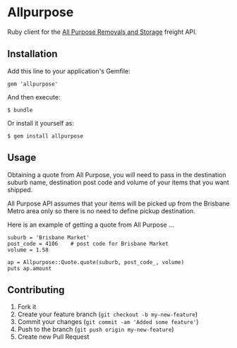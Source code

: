 # Allpurpose

Ruby client for the [All Purpose Removals and Storage](www.allpurposeremovals.com.au) freight API.

## Installation

Add this line to your application's Gemfile:

```
gem 'allpurpose'
```

And then execute:

```
$ bundle
```

Or install it yourself as:

```
$ gem install allpurpose
```

## Usage

Obtaining a quote from All Purpose, you will need to pass in the destination suburb name, destination post code and volume of your items that you want shipped.

All Purpose API assumes that your items will be picked up from the Brisbane Metro area only so there is no need to define pickup destination.

Here is an example of getting a quote from All Purpose ...

```
suburb = 'Brisbane Market'
post_code = 4106	# post code for Brisbane Market
volume = 1.58

ap = Allpurpose::Quote.quote(suburb, post_code_, volume)
puts ap.amount
```

## Contributing

1. Fork it
2. Create your feature branch (`git checkout -b my-new-feature`)
3. Commit your changes (`git commit -am 'Added some feature'`)
4. Push to the branch (`git push origin my-new-feature`)
5. Create new Pull Request
